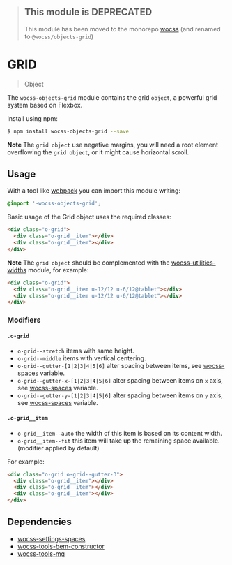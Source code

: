> ## This module is DEPRECATED
> This module has been moved to the monorepo [wocss](https://github.com/wocss/wocss/tree/master/packages/objects.grid#readme) (and renamed to `@wocss/objects-grid`)

# GRID

> Object

The `wocss-objects-grid` module contains the grid `object`, a powerful grid system based on Flexbox.

Install using npm:

```sh
$ npm install wocss-objects-grid --save
```

**Note** The `grid object` use negative margins, you will need a root element overflowing the `grid object`, or it might cause horizontal scroll.

## Usage

With a tool like [webpack](https://webpack.github.io/) you can import this module writing:

```scss
@import '~wocss-objects-grid';
```

Basic usage of the Grid object uses the required classes:

```html
<div class="o-grid">
  <div class="o-grid__item"></div>
  <div class="o-grid__item"></div>
</div>
```

**Note** The `grid object` should be complemented with the [wocss-utilities-widths](https://github.com/wocss/utilities.widths) module, for example:

```html
<div class="o-grid">
  <div class="o-grid__item u-12/12 u-6/12@tablet"></div>
  <div class="o-grid__item u-12/12 u-6/12@tablet"></div>
</div>
```

### Modifiers

#### `.o-grid`

* `o-grid--stretch` items with same height.
* `o-grid--middle` items with vertical centering.
* `o-grid--gutter-[1|2|3|4|5|6]` alter spacing between items, see [wocss-spaces](https://github.com/wocss/settings.spaces#spaces) variable.
* `o-grid--gutter-x-[1|2|3|4|5|6]` alter spacing between items on `x` axis, see [wocss-spaces](https://github.com/wocss/settings.spaces#spaces) variable.
* `o-grid--gutter-y-[1|2|3|4|5|6]` alter spacing between items on `y` axis, see [wocss-spaces](https://github.com/wocss/settings.spaces#spaces) variable.

#### `.o-grid__item`

* `o-grid__item--auto` the width of this item is based on its content width.
* `o-grid__item--fit` this item will take up the remaining space available. (modifier applied by default)

For example:

```html
<div class="o-grid o-grid--gutter-3">
  <div class="o-grid__item"></div>
  <div class="o-grid__item"></div>
  <div class="o-grid__item"></div>
</div>
```

## Dependencies

* [wocss-settings-spaces](https://github.com/wocss/settings.spaces)
* [wocss-tools-bem-constructor](https://github.com/wocss/tools.bem-constructor)
* [wocss-tools-mq](https://github.com/wocss/tools.mq)
